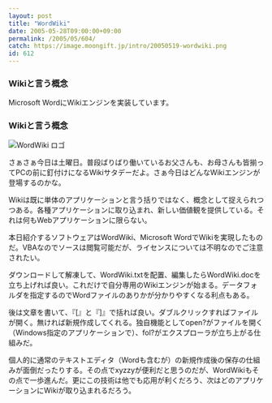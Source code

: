 ```yaml
---
layout: post
title: "WordWiki"
date: 2005-05-28T09:00:00+09:00
permalink: /2005/05/604/
catch: https://image.moongift.jp/intro/20050519-wordwiki.png
id: 612
---
```

### Wikiと言う概念
  
Microsoft WordにWikiエンジンを実装しています。  
<!--more-->  

### Wikiと言う概念
  

![WordWiki ロゴ](https://image.moongift.jp/intro/20050519-wordwiki.png "WordWiki ロゴ")

  

さぁさぁ今日は土曜日。普段ばりばり働いているお父さんも、お母さんも皆揃ってPCの前に釘付けになるWikiサタデーだよ。さぁ今日はどんなWikiエンジンが登場するのかな。

  

Wikiは既に単体のアプリケーションと言う括りではなく、概念として捉えられつつある。各種アプリケーションに取り込まれ、新しい価値観を提供している。それは何もWebアプリケーションに限らない。

  

本日紹介するソフトウェアはWordWiki、Microsoft WordでWikiを実現したものだ。VBAなのでソースは閲覧可能だが、ライセンスについては不明なのでご注意されたい。

  

ダウンロードして解凍して、WordWiki.txtを配置、編集したらWordWiki.docを立ち上げれば良い。これだけで自分専用のWikiエンジンが始まる。データフォルダを指定するのでWordファイルのありかが分かりやすくなる利点もある。

  

後は文章を書いて、『[』と『]』で括れば良い。ダブルクリックすればファイルが開く。無ければ新規作成してくれる。独自機能としてopen?がファイルを開く（Windows指定のアプリケーションで）、fol?がエクスプローラが立ち上がる仕組みだ。

  

個人的に通常のテキストエディタ（Wordも含むが）の新規作成後の保存の仕組みが面倒だったりする。その点でxyzzyが便利だと思うのだが、WordWikiもその点で一歩進んだ。更にこの技術は他でも応用が利くだろう、次はどのアプリケーションにWikiが取り込まれるだろう。

